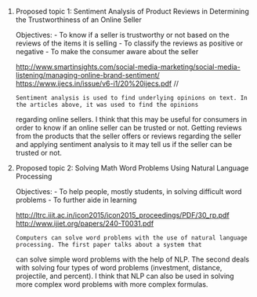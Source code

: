 
1) 	Proposed topic 1: Sentiment Analysis of Product Reviews in Determining the Trustworthiness of an Online Seller

	Objectives:
		- To know if a seller is trustworthy or not based on the reviews of the items it is selling
		- To classify the reviews as positive or negative
		- To make the consumer aware about the seller

	http://www.smartinsights.com/social-media-marketing/social-media-listening/managing-online-brand-sentiment/
	https://www.ijecs.in/issue/v6-i1/20%20ijecs.pdf // 

		Sentiment analysis is used to find underlying opinions on text. In the articles above, it was used to find the opinions
	regarding online sellers. I think that this may be useful for consumers in order to know if an online seller can be 
	trusted or not. Getting reviews from the products that the seller offers or reviews regarding the seller and applying 
	sentiment analysis to it may tell us if the seller can be trusted or not. 



2)	Proposed topic 2: Solving Math Word Problems Using Natural Language Processing

	Objectives:
		- To help people, mostly students, in solving difficult word problems
		- To further aide in learning

	http://ltrc.iiit.ac.in/icon2015/icon2015_proceedings/PDF/30_rp.pdf
	http://www.ijiet.org/papers/240-T0031.pdf

		Computers can solve word problems with the use of natural language processing. The first paper talks about a system that
	can	solve simple word problems with the help of NLP. The second deals with solving four types of word problems (investment, distance, projectile, and percent). I think that NLP can also be used in solving more complex word problems with more
	complex formulas.


